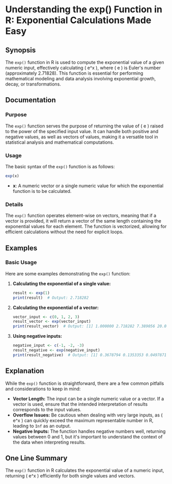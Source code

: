 <!--
Meta Description: # Understanding the exp() Function in R: Exponential Calculations Made Easy ## Synopsis The `exp()` function in R is used to compute the exponential v...
Meta Keywords: exp, function, exponential, value, vector
-->

# Understanding the exp() Function in R: Exponential Calculations Made Easy

## Synopsis
The `exp()` function in R is used to compute the exponential value of a given numeric input, effectively calculating \( e^x \), where \( e \) is Euler's number (approximately 2.71828). This function is essential for performing mathematical modeling and data analysis involving exponential growth, decay, or transformations.

## Documentation

### Purpose
The `exp()` function serves the purpose of returning the value of \( e \) raised to the power of the specified input value. It can handle both positive and negative values, as well as vectors of values, making it a versatile tool in statistical analysis and mathematical computations.

### Usage
The basic syntax of the `exp()` function is as follows:

```R
exp(x)
```

- **x**: A numeric vector or a single numeric value for which the exponential function is to be calculated.

### Details
The `exp()` function operates element-wise on vectors, meaning that if a vector is provided, it will return a vector of the same length containing the exponential values for each element. The function is vectorized, allowing for efficient calculations without the need for explicit loops.

## Examples

### Basic Usage
Here are some examples demonstrating the `exp()` function:

1. **Calculating the exponential of a single value:**
   ```R
   result <- exp(1)
   print(result)  # Output: 2.718282
   ```

2. **Calculating the exponential of a vector:**
   ```R
   vector_input <- c(0, 1, 2, 3)
   result_vector <- exp(vector_input)
   print(result_vector)  # Output: [1] 1.000000 2.718282 7.389056 20.085537
   ```

3. **Using negative inputs:**
   ```R
   negative_input <- c(-1, -2, -3)
   result_negative <- exp(negative_input)
   print(result_negative)  # Output: [1] 0.3678794 0.1353353 0.0497871
   ```

## Explanation
While the `exp()` function is straightforward, there are a few common pitfalls and considerations to keep in mind:

- **Vector Length:** The input can be a single numeric value or a vector. If a vector is used, ensure that the intended interpretation of results corresponds to the input values.
- **Overflow Issues:** Be cautious when dealing with very large inputs, as \( e^x \) can quickly exceed the maximum representable number in R, leading to `Inf` as an output.
- **Negative Inputs:** The function handles negative numbers well, returning values between 0 and 1, but it's important to understand the context of the data when interpreting results.

## One Line Summary
The `exp()` function in R calculates the exponential value of a numeric input, returning \( e^x \) efficiently for both single values and vectors.